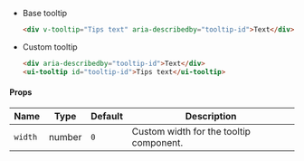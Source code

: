 - Base tooltip

  ```html
  <div v-tooltip="Tips text" aria-describedby="tooltip-id">Text</div>
  ```

- Custom tooltip

  ```html
  <div aria-describedby="tooltip-id">Text</div>
  <ui-tooltip id="tooltip-id">Tips text</ui-tooltip>
  ```

#### Props

| Name    | Type   | Default | Description                             |
| ------- | ------ | ------- | --------------------------------------- |
| `width` | number | `0`     | Custom width for the tooltip component. |
